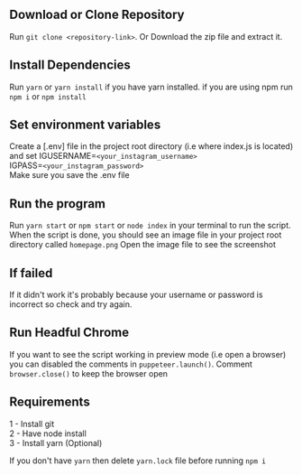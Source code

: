 ## Download or Clone Repository

Run `git clone <repository-link>`.
Or Download the zip file and extract it.

## Install Dependencies

Run `yarn` or `yarn install` if you have yarn installed.
if you are using npm run `npm i` or `npm install`

## Set environment variables

Create a [.env] file in the project root directory (i.e where index.js is located) and set
IGUSERNAME=`<your_instagram_username>`<br>
IGPASS=`<your_instagram_password>`<br>
Make sure you save the .env file

## Run the program

Run `yarn start` or `npm start` or `node index` in your terminal to run the script.
When the script is done, you should see an image file in your project root directory called `homepage.png`
Open the image file to see the screenshot

## If failed

If it didn't work it's probably because your username or password is incorrect so check and try again.

## Run Headful Chrome

If you want to see the script working in preview mode (i.e open a browser) you can disabled the comments in `puppeteer.launch()`.
Comment `browser.close()` to keep the browser open

## Requirements

1 - Install git <br>
2 - Have node install <br>
3 - Install yarn (Optional)

If you don't have `yarn` then delete `yarn.lock` file before running `npm i`
